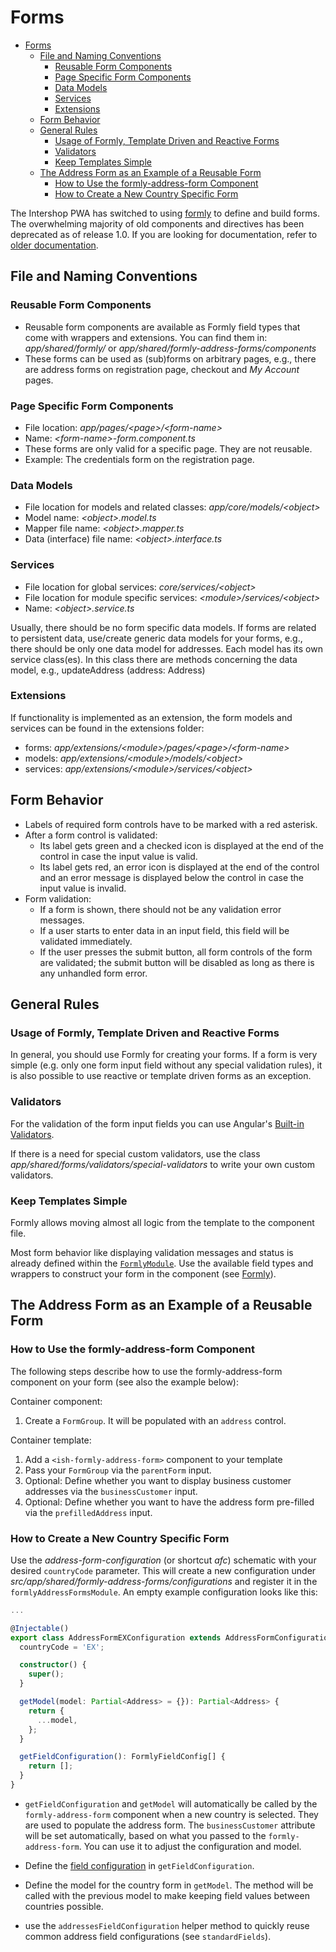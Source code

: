 <!--
kb_guide
kb_pwa
kb_everyone
kb_sync_latest_only
-->

# Forms

- [Forms](#forms)
  - [File and Naming Conventions](#file-and-naming-conventions)
    - [Reusable Form Components](#reusable-form-components)
    - [Page Specific Form Components](#page-specific-form-components)
    - [Data Models](#data-models)
    - [Services](#services)
    - [Extensions](#extensions)
  - [Form Behavior](#form-behavior)
  - [General Rules](#general-rules)
    - [Usage of Formly, Template Driven and Reactive Forms](#usage-of-formly-template-driven-and-reactive-forms)
    - [Validators](#validators)
    - [Keep Templates Simple](#keep-templates-simple)
  - [The Address Form as an Example of a Reusable Form](#the-address-form-as-an-example-of-a-reusable-form)
    - [How to Use the formly-address-form Component](#how-to-use-the-formly-address-form-component)
    - [How to Create a New Country Specific Form](#how-to-create-a-new-country-specific-form)

The Intershop PWA has switched to using [formly](https://formly.dev) to define and build forms.
The overwhelming majority of old components and directives has been deprecated as of release 1.0.
If you are looking for documentation, refer to [older documentation](https://github.com/intershop/intershop-pwa/blob/0.27.0/docs/guides/forms.md).

## File and Naming Conventions

### Reusable Form Components

- Reusable form components are available as Formly field types that come with wrappers and extensions. You can find them in: _app/shared/formly/_ or _app/shared/formly-address-forms/components_
- These forms can be used as (sub)forms on arbitrary pages, e.g., there are address forms on registration page, checkout and _My Account_ pages.

### Page Specific Form Components

- File location: _app/pages/\<page>/\<form-name>_
- Name: _\<form-name>-form.component.ts_
- These forms are only valid for a specific page. They are not reusable.
- Example: The credentials form on the registration page.

### Data Models

- File location for models and related classes: _app/core/models/\<object>_
- Model name: _\<object>.model.ts_
- Mapper file name: _\<object>.mapper.ts_
- Data (interface) file name: _\<object>.interface.ts_

### Services

- File location for global services: _core/services/\<object>_
- File location for module specific services: _\<module>/services/\<object>_
- Name: _\<object>.service.ts_

Usually, there should be no form specific data models.
If forms are related to persistent data, use/create generic data models for your forms, e.g., there should be only one data model for addresses.
Each model has its own service class(es).
In this class there are methods concerning the data model, e.g., updateAddress (address: Address)

### Extensions

If functionality is implemented as an extension, the form models and services can be found in the extensions folder:

- forms: _app/extensions/\<module>/pages/\<page>/\<form-name>_
- models: _app/extensions/\<module>/models/\<object>_
- services: _app/extensions/\<module>/services/\<object>_

## Form Behavior

- Labels of required form controls have to be marked with a red asterisk.
- After a form control is validated:
  - Its label gets green and a checked icon is displayed at the end of the control in case the input value is valid.
  - Its label gets red, an error icon is displayed at the end of the control and an error message is displayed below the control in case the input value is invalid.
- Form validation:
  - If a form is shown, there should not be any validation error messages.
  - If a user starts to enter data in an input field, this field will be validated immediately.
  - If the user presses the submit button, all form controls of the form are validated; the submit button will be disabled as long as there is any unhandled form error.

## General Rules

### Usage of Formly, Template Driven and Reactive Forms

In general, you should use Formly for creating your forms.
If a form is very simple (e.g. only one form input field without any special validation rules), it is also possible to use reactive or template driven forms as an exception.

### Validators

For the validation of the form input fields you can use Angular's [Built-in Validators](https://angular.io/api/forms/Validators).

If there is a need for special custom validators, use the class _app/shared/forms/validators/special-validators_ to write your own custom validators.

### Keep Templates Simple

Formly allows moving almost all logic from the template to the component file.

Most form behavior like displaying validation messages and status is already defined within the [`FormlyModule`](../../src/app/shared/formly/formly.module.ts).
Use the available field types and wrappers to construct your form in the component (see [Formly](./formly.md)).

## The Address Form as an Example of a Reusable Form

### How to Use the formly-address-form Component

The following steps describe how to use the formly-address-form component on your form (see also the example below):

Container component:

1. Create a `FormGroup`. It will be populated with an `address` control.

Container template:

1. Add a `<ish-formly-address-form>` component to your template
2. Pass your `FormGroup` via the `parentForm` input.
3. Optional: Define whether you want to display business customer addresses via the `businessCustomer` input.
4. Optional: Define whether you want to have the address form pre-filled via the `prefilledAddress` input.

### How to Create a New Country Specific Form

Use the _address-form-configuration_ (or shortcut _afc_) schematic with your desired `countryCode` parameter.
This will create a new configuration under _src/app/shared/formly-address-forms/configurations_ and register it in the `formlyAddressFormsModule`.
An empty example configuration looks like this:

```typescript
...

@Injectable()
export class AddressFormEXConfiguration extends AddressFormConfiguration {
  countryCode = 'EX';

  constructor() {
    super();
  }

  getModel(model: Partial<Address> = {}): Partial<Address> {
    return {
      ...model,
    };
  }

  getFieldConfiguration(): FormlyFieldConfig[] {
    return [];
  }
}

```

- `getFieldConfiguration` and `getModel` will automatically be called by the `formly-address-form` component when a new country is selected. They are used to populate the address form. The `businessCustomer` attribute will be set automatically, based on what you passed to the `formly-address-form`. You can use it to adjust the configuration and model.

- Define the [field configuration](./formly.md) in `getFieldConfiguration`.

- Define the model for the country form in `getModel`. The method will be called with the previous model to make keeping field values between countries possible.

- use the `addressesFieldConfiguration` helper method to quickly reuse common address field configurations (see `standardFields`).
